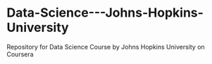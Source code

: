# Data-Science---Johns-Hopkins-University
Repository for Data Science Course by Johns Hopkins University on Coursera
